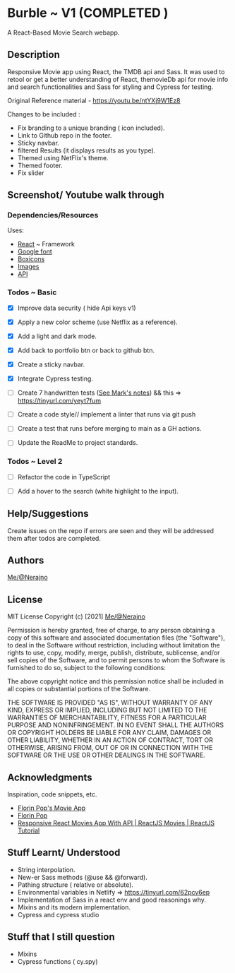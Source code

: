 # Burble ~ V1 (COMPLETED )
A React-Based Movie Search webapp.


## Description
Responsive Movie app using React, the TMDB api and Sass. It was used to
retool or get a better understanding of React, themovieDb api for movie info and search 
functionalities and Sass for styling and Cypress for testing. 

Original Reference material - https://youtu.be/ntYXj9W1Ez8

Changes to be included :
- Fix branding to a unique branding ( icon included). 
- Link to Github repo in the footer.
- Sticky navbar.
- filtered Results (it displays results as you type).
- Themed using NetFlix's theme.
- Themed footer.
- Fix slider

## Screenshot/ Youtube walk through


### Dependencies/Resources
Uses:
- [React](https://reactjs.org/) ~ Framework
- [Google font](https://fonts.google.com/)
- [Boxicons](https://boxicons.com/)
- [Images](https://unsplash.com/)
- [API](https://www.themoviedb.org/)


### Todos ~ Basic

- [x] Improve data security ( hide Api keys v1)
- [x] Apply a new color scheme (use Netflix as a reference).
- [x] Add a light and dark mode.
- [x] Add back to portfolio btn or back to github btn.
- [x] Create a sticky navbar.
- [x] Integrate Cypress testing.
- [ ] Create 7  handwritten tests ([See Mark's notes](https://docs.google.com/document/d/1RLlRwHr90q-HfWjUWsA4Y5yxi5X8cYqiJZ8sYVy3yZE/edit?usp=sharing)) && this => https://tinyurl.com/yeyt7fum
- [ ] Create a code style// implement a linter that runs via git push 
- [ ] Create a test that runs before merging to main as a GH actions.
- [ ] Update the ReadMe to project standards. 



### Todos ~ Level 2
- [ ] Refactor the code in TypeScript
- [ ] Add a hover to the search (white highlight to the input). 


## Help/Suggestions
Create issues on the repo if errors are seen and they will be addressed them after todos are completed.

## Authors
[Me/@Nerajno](https://twitter.com/nerajno)  

## License
MIT License
Copyright (c) [2021] [Me/@Nerajno](https://twitter.com/nerajno)  

Permission is hereby granted, free of charge, to any person obtaining a copy
of this software and associated documentation files (the "Software"), to deal
in the Software without restriction, including without limitation the rights
to use, copy, modify, merge, publish, distribute, sublicense, and/or sell
copies of the Software, and to permit persons to whom the Software is
furnished to do so, subject to the following conditions:

The above copyright notice and this permission notice shall be included in all
copies or substantial portions of the Software.

THE SOFTWARE IS PROVIDED "AS IS", WITHOUT WARRANTY OF ANY KIND, EXPRESS OR
IMPLIED, INCLUDING BUT NOT LIMITED TO THE WARRANTIES OF MERCHANTABILITY,
FITNESS FOR A PARTICULAR PURPOSE AND NONINFRINGEMENT. IN NO EVENT SHALL THE
AUTHORS OR COPYRIGHT HOLDERS BE LIABLE FOR ANY CLAIM, DAMAGES OR OTHER
LIABILITY, WHETHER IN AN ACTION OF CONTRACT, TORT OR OTHERWISE, ARISING FROM,
OUT OF OR IN CONNECTION WITH THE SOFTWARE OR THE USE OR OTHER DEALINGS IN THE
SOFTWARE.

## Acknowledgments
Inspiration, code snippets, etc.
* [Florin Pop's Movie App](https://youtu.be/sZ0bZGfg_m4)
* [Florin Pop](https://twitter.com/florinpop1705)
* [Responsive React Movies App With API | ReactJS Movies | ReactJS Tutorial](https://youtu.be/ntYXj9W1Ez8)

## Stuff Learnt/ Understood
- String interpolation.
- New-er Sass methods (@use && @forward).
- Pathing structure ( relative or absolute).
- Environmental variables in Netlify => https://tinyurl.com/62pcv6ep
- Implementation of Sass in a react env and good reasonings why. 
- Mixins and its modern implementation.
- Cypress and cypress studio

## Stuff that I still question
- Mixins
- Cypress functions ( cy.spy)
